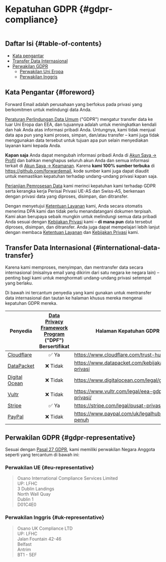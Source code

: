 # Kepatuhan GDPR {#gdpr-compliance}

<img loading="lazy" src="/img/articles/gdpr.webp" alt="" class="rounded-lg" />

## Daftar Isi {#table-of-contents}

* [Kata pengantar](#foreword)
* [Transfer Data Internasional](#international-data-transfer)
* [Perwakilan GDPR](#gdpr-representative)
  * [Perwakilan Uni Eropa](#eu-representative)
  * [Perwakilan Inggris](#uk-representative)

## Kata Pengantar {#foreword}

Forward Email adalah perusahaan yang berfokus pada privasi yang berkomitmen untuk melindungi data Anda.

[Peraturan Perlindungan Data Umum](https://en.wikipedia.org/wiki/General_Data_Protection_Regulation) ("GDPR") mengatur transfer data ke luar Uni Eropa dan EEA, dan tujuannya adalah untuk meningkatkan kendali dan hak Anda atas informasi pribadi Anda. Untungnya, kami tidak menjual data apa pun yang kami proses, simpan, dan/atau transfer – kami juga tidak menggunakan data tersebut untuk tujuan apa pun selain menyediakan layanan kami kepada Anda.

**Kapan saja** Anda dapat mengubah informasi pribadi Anda di [Akun Saya → Profil](/my-account/profile) dan bahkan menghapus seluruh akun Anda dan semua informasi terkait di [Akun Saya → Keamanan](/my-account/security). Karena **kami 100% sumber terbuka** di <https://github.com/forwardemail>, kode sumber kami juga dapat diaudit untuk memastikan kepatuhan terhadap undang-undang privasi kapan saja.

[Perjanjian Pemrosesan Data](/dpa) kami merinci kepatuhan kami terhadap GDPR serta kerangka kerja Perisai Privasi UE-AS dan Swiss-AS, berkenaan dengan privasi data yang diproses, disimpan, dan ditransfer.

Dengan menyetujui [Ketentuan Layanan](/terms) kami, Anda secara otomatis menerima DPA kami dan tidak perlu menandatangani dokumen terpisah. Kami akan berupaya sebaik mungkin untuk melindungi semua data pribadi Anda sesuai dengan [Kebijakan Privasi](/privacy) kami – **di mana pun** data tersebut diproses, disimpan, dan ditransfer. Anda juga dapat mempelajari lebih lanjut dengan membaca [Ketentuan Layanan](/terms) dan [Kebijakan Privasi](/privacy) kami.

## Transfer Data Internasional {#international-data-transfer}

Karena kami memproses, menyimpan, dan mentransfer data secara internasional (misalnya email yang dikirim dari satu negara ke negara lain) – penting bagi kami untuk menghormati undang-undang privasi setempat yang berlaku.

Di bawah ini tercantum penyedia yang kami gunakan untuk mentransfer data internasional dan tautan ke halaman khusus mereka mengenai kepatuhan GDPR mereka.

| Penyedia | [Data Privacy Framework Program](https://www.dataprivacyframework.gov/) ("DPF") Bersertifikat | Halaman Kepatuhan GDPR |
| ----------------------------------------- | :---------------------------------------------------------------------------------------: | ------------------------------------------------- |
| [Cloudflare](https://cloudflare.com) | :white_check_mark: Ya | <https://www.cloudflare.com/trust-hub/gdpr/> |
| [DataPacket](https://www.datapacket.com/) | :x: Tidak | <https://www.datapacket.com/kebijakan-privasi> |
| [Digital Ocean](https://digitalocean.com) | :x: Tidak | <https://www.digitalocean.com/legal/gdpr> |
| [Vultr](https://www.vultr.com) | :x: Tidak | <https://www.vultr.com/legal/eea-gdpr-privasi/> |
| [Stripe](https://stripe.com/) | :white_check_mark: Ya | <https://stripe.com/legal/pusat-privasi> |
| [PayPal](https://www.paypal.com/us/home) | :x: Tidak | <https://www.paypal.com/uk/legalhub/privasi-penuh> |

## Perwakilan GDPR {#gdpr-representative}

Sesuai dengan [Pasal 27 GDPR](https://gdpr-info.eu/art-27-gdpr/), kami memiliki perwakilan Negara Anggota seperti yang tercantum di bawah ini:

### Perwakilan UE {#eu-representative}

<blockquote class="notranslate">Osano International Compliance Services Limited<br />UP: LFHC<br />3 Dublin Landings<br />North Wall Quay<br />Dublin 1<br />D01C4E0</blockquote>

### Perwakilan Inggris {#uk-representative}

<blockquote class="notranslate">Osano UK Compliance LTD<br />UP: LFHC<br />Jalan Fountain 42-46<br />Belfast<br />Antrim<br />BT1 - 5EF</blockquote>